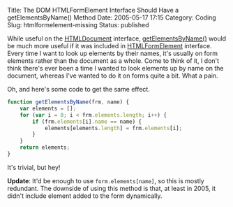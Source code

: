 Title: The DOM HTMLFormElement Interface Should Have a getElementsByName() Method
Date: 2005-05-17 17:15
Category: Coding
Slug: htmlformelement-missing
Status: published

While useful on the [HTMLDocument](http://www.w3.org/TR/2003/REC-DOM-Level-2-HTML-20030109/html.html#ID-26809268) interface, [getElementsByName()](http://www.w3.org/TR/2003/REC-DOM-Level-2-HTML-20030109/html.html#ID-26809268) would be much more useful if it was included in [HTMLFormElement](http://www.w3.org/TR/2003/REC-DOM-Level-2-HTML-20030109/html.html#ID-26809268) interface. Every time I want to look up elements by their names, it's usually on form elements rather than the document as a whole. Come to think of it, I don't think there's ever been a time I wanted to look elements up by name on the document, whereas I've wanted to do it on forms quite a bit. What a pain.

Oh, and here's some code to get the same effect.

```javascript
function getElementsByName(frm, name) {
    var elements = [];
    for (var i = 0; i < frm.elements.length; i++) {
        if (frm.elements[i].name == name) {
            elements[elements.length] = frm.elements[i];
        }
    }
    return elements;
}
```

It's trivial, but hey!

**Update**: It'd be enough to use `form.elements[name]`, so this is mostly redundant. The downside of using this method is that, at least in 2005, it didn't include element added to the form dynamically.
